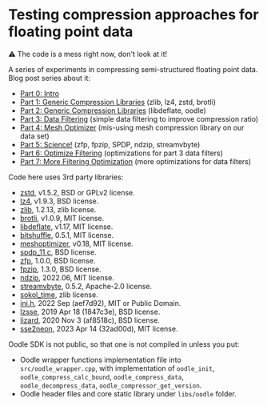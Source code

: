# Testing compression approaches for floating point data

:warning: The code is a mess right now, don't look at it!

A series of experiments in compressing semi-structured floating point data. Blog post series about it:

* [Part 0: Intro](https://aras-p.info/blog/2023/01/29/Float-Compression-0-Intro/)
* [Part 1: Generic Compression Libraries](https://aras-p.info/blog/2023/01/29/Float-Compression-1-Generic/) (zlib, lz4, zstd, brotli)
* [Part 2: Generic Compression Libraries](https://aras-p.info/blog/2023/01/31/Float-Compression-2-Oodleflate/) (libdeflate, oodle)
* [Part 3: Data Filtering](https://aras-p.info/blog/2023/02/01/Float-Compression-3-Filters/) (simple data filtering to improve compression ratio)
* [Part 4: Mesh Optimizer](https://aras-p.info/blog/2023/02/02/Float-Compression-4-Mesh-Optimizer/) (mis-using mesh compression library on our data set)
* [Part 5: Science!](https://aras-p.info/blog/2023/02/03/Float-Compression-5-Science/) (zfp, fpzip, SPDP, ndzip, streamvbyte)
* [Part 6: Optimize Filtering](https://aras-p.info/blog/2023/02/18/Float-Compression-6-Filtering-Optimization/) (optimizations for part 3 data filters)
* [Part 7: More Filtering Optimization](https://aras-p.info/blog/2023/03/01/Float-Compression-7-More-Filtering-Optimization/) (more optimizations for data filters)


Code here uses 3rd party libraries:
* [zstd](https://github.com/facebook/zstd), v1.5.2, BSD or GPLv2 license.
* [lz4](https://github.com/lz4/lz4), v1.9.3, BSD license.
* [zlib](https://github.com/madler/zlib), 1.2.13, zlib license.
* [brotli](https://github.com/google/brotli), v1.0.9, MIT license.
* [libdeflate](https://github.com/ebiggers/libdeflate), v1.17, MIT license.
* [bitshuffle](https://github.com/kiyo-masui/bitshuffle), 0.5.1, MIT license.
* [meshoptimizer](https://github.com/zeux/meshoptimizer), v0.18, MIT license.
* [spdp_11.c](https://userweb.cs.txstate.edu/~burtscher/research/SPDPcompressor/), BSD license.
* [zfp](https://github.com/LLNL/zfp), 1.0.0, BSD license.
* [fpzip](https://github.com/LLNL/fpzip), 1.3.0, BSD license.
* [ndzip](https://github.com/celerity/ndzip), 2022.06, MIT license.
* [streamvbyte](https://github.com/lemire/streamvbyte), 0.5.2, Apache-2.0 license.
* [sokol_time](https://github.com/floooh/sokol), zlib license.
* [ini.h](https://github.com/mattiasgustavsson/libs/blob/main/ini.h), 2022 Sep (aef7d92), MIT or Public Domain.
* [lzsse](https://github.com/ConorStokes/LZSSE), 2019 Apr 18 (1847c3e), BSD license.
* [lizard](https://github.com/inikep/lizard/), 2020 Nov 3 (af8518c), BSD license.
* [sse2neon](https://github.com/DLTcollab/sse2neon), 2023 Apr 14 (32ad00d), MIT license.

Oodle SDK is not public, so that one is not compiled in unless you put:
* Oodle wrapper functions implementation file into `src/oodle_wrapper.cpp`,
  with implementation of `oodle_init`, `oodle_compress_calc_bound`,
  `oodle_compress_data`, `oodle_decompress_data`, `oodle_compressor_get_version`.
* Oodle header files and core static library under `libs/oodle` folder.
